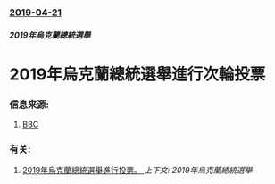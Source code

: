 ### [2019-04-21](/news/2019/04/21/index.md)

##### 2019年烏克蘭總統選舉
# 2019年烏克蘭總統選舉進行次輪投票 




### 信息来源:

1. [BBC](https://www.bbc.co.uk/news/world-europe-47999377)

### 有关:

1. [2019年烏克蘭總統選舉進行投票。 ](/news/2019/03/31/2019年烏克蘭總統選舉進行投票.md) _上下文: 2019年烏克蘭總統選舉_
